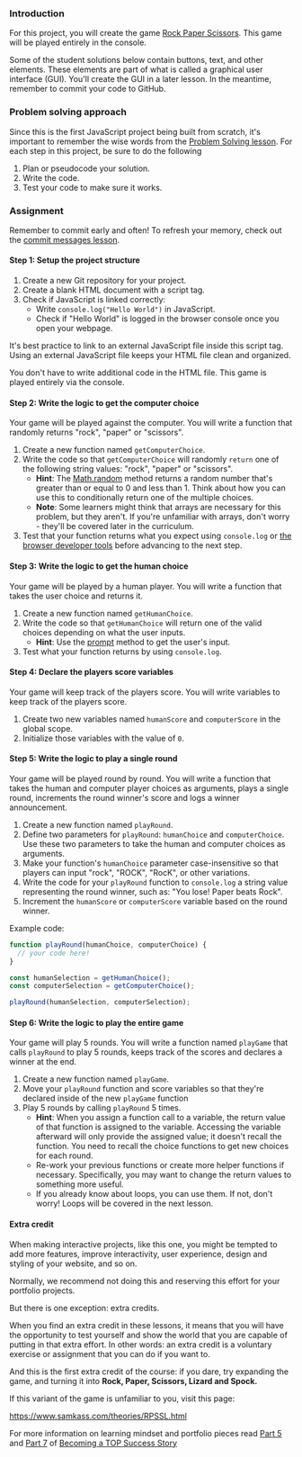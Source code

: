 ### Introduction

For this project, you will create the game [Rock Paper Scissors](https://www.wikihow.com/Play-Rock,-Paper,-Scissors). This game will be played entirely in the console.

<div class="lesson-note">

Some of the student solutions below contain buttons, text, and other elements. These elements are part of what is called a graphical user interface (GUI). You'll create the GUI in a later lesson. In the meantime, remember to commit your code to GitHub.

</div>

### Problem solving approach

Since this is the first JavaScript project being built from scratch, it's important to remember the wise words from the [Problem Solving lesson](https://www.theodinproject.com/lessons/foundations-problem-solving). For each step in this project, be sure to do the following

1. Plan or pseudocode your solution.
1. Write the code.
1. Test your code to make sure it works.

### Assignment

<div class="lesson-content__panel" markdown="1">

Remember to commit early and often! To refresh your memory, check out the [commit messages lesson](https://www.theodinproject.com/paths/foundations/courses/foundations/lessons/commit-messages).

#### Step 1: Setup the project structure

1. Create a new Git repository for your project.
1. Create a blank HTML document with a script tag.
1. Check if JavaScript is linked correctly:
   - Write `console.log("Hello World")` in JavaScript.
   - Check if "Hello World" is logged in the browser console once you open your webpage.

It's best practice to link to an external JavaScript file inside this script tag. Using an external JavaScript file keeps your HTML file clean and organized.

You don't have to write additional code in the HTML file. This game is played entirely via the console.

#### Step 2: Write the logic to get the computer choice

Your game will be played against the computer. You will write a function that randomly returns "rock", "paper" or "scissors".

1. Create a new function named `getComputerChoice`.
1. Write the code so that `getComputerChoice` will randomly `return` one of the following string values: "rock", "paper" or "scissors".
   - **Hint**: The [Math.random](https://developer.mozilla.org/en-US/docs/Web/JavaScript/Reference/Global_Objects/Math/random) method returns a random number that's greater than or equal to 0 and less than 1. Think about how you can use this to conditionally return one of the multiple choices.
   - **Note**: Some learners might think that arrays are necessary for this problem, but they aren't. If you're unfamiliar with arrays, don't worry - they'll be covered later in the curriculum.
1. Test that your function returns what you expect using `console.log` or [the browser developer tools](https://www.theodinproject.com/lessons/foundations-javascript-developer-tools) before advancing to the next step.

#### Step 3: Write the logic to get the human choice

Your game will be played by a human player. You will write a function that takes the user choice and returns it.

1. Create a new function named `getHumanChoice`.
1. Write the code so that `getHumanChoice` will return one of the valid choices depending on what the user inputs.
   - **Hint**: Use the [prompt](https://developer.mozilla.org/en-US/docs/Web/API/Window/prompt) method to get the user's input.
1. Test what your function returns by using `console.log`.

#### Step 4: Declare the players score variables

Your game will keep track of the players score. You will write variables to keep track of the players score.

1. Create two new variables named `humanScore` and `computerScore` in the global scope.
1. Initialize those variables with the value of `0`.

#### Step 5: Write the logic to play a single round

Your game will be played round by round. You will write a function that takes the human and computer player choices as arguments, plays a single round, increments the round winner's score and logs a winner announcement.

1. Create a new function named `playRound`.
1. Define two parameters for `playRound`: `humanChoice` and `computerChoice`. Use these two parameters to take the human and computer choices as arguments.
1. Make your function's `humanChoice` parameter case-insensitive so that players can input "rock", "ROCK", "RocK", or other variations.
1. Write the code for your `playRound` function to `console.log` a string value representing the round winner, such as: "You lose! Paper beats Rock".
1. Increment the `humanScore` or `computerScore` variable based on the round winner.

Example code:

```javascript
function playRound(humanChoice, computerChoice) {
  // your code here!
}

const humanSelection = getHumanChoice();
const computerSelection = getComputerChoice();

playRound(humanSelection, computerSelection);
```

#### Step 6: Write the logic to play the entire game

Your game will play 5 rounds. You will write a function named `playGame` that calls `playRound` to play 5 rounds, keeps track of the scores and declares a winner at the end.

1. Create a new function named `playGame`.
1. Move your `playRound` function and score variables so that they're declared inside of the new `playGame` function
1. Play 5 rounds by calling `playRound` 5 times.
   - **Hint**: When you assign a function call to a variable, the return value of that function is assigned to the variable. Accessing the variable afterward will only provide the assigned value; it doesn't recall the function. You need to recall the choice functions to get new choices for each round.
   - Re-work your previous functions or create more helper functions if necessary. Specifically, you may want to change the return values to something more useful.
   - If you already know about loops, you can use them. If not, don't worry! Loops will be covered in the next lesson.

</div>

<div class="lesson-note" markdown="1">

#### Extra credit

When making interactive projects, like this one, you might be tempted to add more features, improve interactivity, user experience, design and styling of your website, and so on.

Normally, we recommend not doing this and reserving this effort for your portfolio projects.

But there is one exception: extra credits.

When you find an extra credit in these lessons, it means that you will have the opportunity to test yourself and show the world that you are capable of putting in that extra effort. In other words: an extra credit is a voluntary exercise or assignment that you can do if you want to.

And this is the first extra credit of the course: if you dare, try expanding the game, and turning it into **Rock, Paper, Scissors, Lizard and Spock.**

If this variant of the game is unfamiliar to you, visit this page:

https://www.samkass.com/theories/RPSSL.html

For more information on learning mindset and portfolio pieces read [Part 5](https://dev.to/theodinproject/learning-code-f56) and [Part 7](https://dev.to/theodinproject/strategically-building-your-portfolio-1km4) of [Becoming a TOP Success Story](https://dev.to/theodinproject/becoming-a-top-success-story-mindset-3dp2)

</div>
